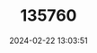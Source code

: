 ---
title: "135760"
category: "Litoria staccato"
draft: false
date: 2024-02-22 13:03:51
languages:
  English: ["Chattering Rock Frog"]
---